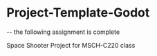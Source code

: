 # Project-Template-Godot

-- the following assignment is complete

Space Shooter Project for MSCH-C220 class
